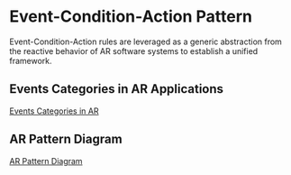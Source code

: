 # Event-Condition-Action Pattern

Event-Condition-Action rules are leveraged as a generic abstraction from the reactive behavior of AR software systems to establish a unified framework.

## Events Categories in AR Applications

[Events Categories in AR](events.md)

## AR Pattern Diagram

[AR Pattern Diagram](../../../diagram/README.md)


